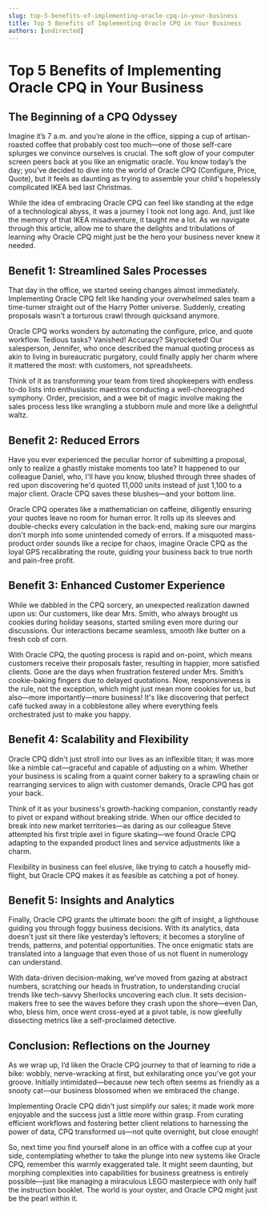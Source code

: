 ```yaml
---
slug: top-5-benefits-of-implementing-oracle-cpq-in-your-business
title: Top 5 Benefits of Implementing Oracle CPQ in Your Business
authors: [undirected]
---
```



# Top 5 Benefits of Implementing Oracle CPQ in Your Business

## The Beginning of a CPQ Odyssey

Imagine it’s 7 a.m. and you’re alone in the office, sipping a cup of artisan-roasted coffee that probably cost too much—one of those self-care splurges we convince ourselves is crucial. The soft glow of your computer screen peers back at you like an enigmatic oracle. You know today’s the day; you’ve decided to dive into the world of Oracle CPQ (Configure, Price, Quote), but it feels as daunting as trying to assemble your child's hopelessly complicated IKEA bed last Christmas.

While the idea of embracing Oracle CPQ can feel like standing at the edge of a technological abyss, it was a journey I took not long ago. And, just like the memory of that IKEA misadventure, it taught me a lot. As we navigate through this article, allow me to share the delights and tribulations of learning why Oracle CPQ might just be the hero your business never knew it needed.

## Benefit 1: Streamlined Sales Processes

That day in the office, we started seeing changes almost immediately. Implementing Oracle CPQ felt like handing your overwhelmed sales team a time-turner straight out of the Harry Potter universe. Suddenly, creating proposals wasn't a torturous crawl through quicksand anymore. 

Oracle CPQ works wonders by automating the configure, price, and quote workflow. Tedious tasks? Vanished! Accuracy? Skyrocketed! Our salesperson, Jennifer, who once described the manual quoting process as akin to living in bureaucratic purgatory, could finally apply her charm where it mattered the most: with customers, not spreadsheets.

Think of it as transforming your team from tired shopkeepers with endless to-do lists into enthusiastic maestros conducting a well-choreographed symphony. Order, precision, and a wee bit of magic involve making the sales process less like wrangling a stubborn mule and more like a delightful waltz. 

## Benefit 2: Reduced Errors

Have you ever experienced the peculiar horror of submitting a proposal, only to realize a ghastly mistake moments too late? It happened to our colleague Daniel, who, I'll have you know, blushed through three shades of red upon discovering he'd quoted 11,000 units instead of just 1,100 to a major client. Oracle CPQ saves these blushes—and your bottom line.

Oracle CPQ operates like a mathematician on caffeine, diligently ensuring your quotes leave no room for human error. It rolls up its sleeves and double-checks every calculation in the back-end, making sure our margins don't morph into some unintended comedy of errors. If a misquoted mass-product order sounds like a recipe for chaos, imagine Oracle CPQ as the loyal GPS recalibrating the route, guiding your business back to true north and pain-free profit.

## Benefit 3: Enhanced Customer Experience

While we dabbled in the CPQ sorcery, an unexpected realization dawned upon us: Our customers, like dear Mrs. Smith, who always brought us cookies during holiday seasons, started smiling even more during our discussions. Our interactions became seamless, smooth like butter on a fresh cob of corn.

With Oracle CPQ, the quoting process is rapid and on-point, which means customers receive their proposals faster, resulting in happier, more satisfied clients. Gone are the days when frustration festered under Mrs. Smith’s cookie-baking fingers due to delayed quotations. Now, responsiveness is the rule, not the exception, which might just mean more cookies for us, but also—more importantly—more business! It's like discovering that perfect café tucked away in a cobblestone alley where everything feels orchestrated just to make you happy. 

## Benefit 4: Scalability and Flexibility

Oracle CPQ didn't just stroll into our lives as an inflexible titan; it was more like a nimble cat—graceful and capable of adjusting on a whim. Whether your business is scaling from a quaint corner bakery to a sprawling chain or rearranging services to align with customer demands, Oracle CPQ has got your back.

Think of it as your business's growth-hacking companion, constantly ready to pivot or expand without breaking stride. When our office decided to break into new market territories—as daring as our colleague Steve attempted his first triple axel in figure skating—we found Oracle CPQ adapting to the expanded product lines and service adjustments like a charm. 

Flexibility in business can feel elusive, like trying to catch a housefly mid-flight, but Oracle CPQ makes it as feasible as catching a pot of honey.

## Benefit 5: Insights and Analytics

Finally, Oracle CPQ grants the ultimate boon: the gift of insight, a lighthouse guiding you through foggy business decisions. With its analytics, data doesn't just sit there like yesterday’s leftovers; it becomes a storyline of trends, patterns, and potential opportunities. The once enigmatic stats are translated into a language that even those of us not fluent in numerology can understand.

With data-driven decision-making, we’ve moved from gazing at abstract numbers, scratching our heads in frustration, to understanding crucial trends like tech-savvy Sherlocks uncovering each clue. It sets decision-makers free to see the waves before they crash upon the shore—even Dan, who, bless him, once went cross-eyed at a pivot table, is now gleefully dissecting metrics like a self-proclaimed detective.

## Conclusion: Reflections on the Journey

As we wrap up, I’d liken the Oracle CPQ journey to that of learning to ride a bike: wobbly, nerve-wracking at first, but exhilarating once you’ve got your groove. Initially intimidated—because new tech often seems as friendly as a snooty cat—our business blossomed when we embraced the change. 

Implementing Oracle CPQ didn't just simplify our sales; it made work more enjoyable and the success just a little more within grasp. From curating efficient workflows and fostering better client relations to harnessing the power of data, CPQ transformed us—not quite overnight, but close enough!

So, next time you find yourself alone in an office with a coffee cup at your side, contemplating whether to take the plunge into new systems like Oracle CPQ, remember this warmly exaggerated tale. It might seem daunting, but morphing complexities into capabilities for business greatness is entirely possible—just like managing a miraculous LEGO masterpiece with only half the instruction booklet. The world is your oyster, and Oracle CPQ might just be the pearl within it.